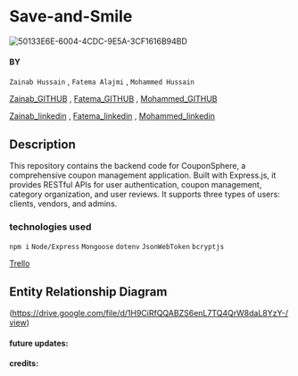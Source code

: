 # Save-and-Smile

![50133E6E-6004-4CDC-9E5A-3CF1616B94BD](https://github.com/ZainabHussain20/Save-and-Smile-/assets/121151845/1cdc7efd-3be1-4db6-a7e2-2555f290466a)

#### BY
`Zainab Hussain` , `Fatema Alajmi` , `Mohammed Hussain`


[Zainab_GITHUB](https://github.com/ZainabHussain20) , [Fatema_GITHUB](https://github.com/fatemaajmi) , [Mohammed_GITHUB](https://github.com/MohdHusain2000)



[Zainab_linkedin](https://www.linkedin.com/in/zainab-hussain-350643310/) , [Fatema_linkedin](https://www.linkedin.com/in/fatema-alajmi404/) , [Mohammed_linkedin]()

## Description
This repository contains the backend code for CouponSphere, a comprehensive coupon management application. Built with Express.js, it provides RESTful APIs for user authentication, coupon management, category organization, and user reviews. It supports three types of users: clients, vendors, and admins.

### technologies used
`npm i`
`Node/Express`
`Mongoose`
`dotenv`
`JsonWebToken`
`bcryptjs`

[Trello](https://trello.com/b/K10bdZfI/save-and-smile) 

## Entity Relationship Diagram
(https://drive.google.com/file/d/1H9CiRfQQABZS6enL7TQ4QrW8daL8YzY-/view)



#### future updates:
#### credits:
